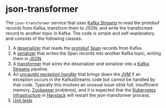 # json-transformer

The `json-transformer` service that uses [Kafka Streams](https://kafka.apache.org/documentation/streams/) to read the 
protobuf records from Kafka, transform them to JSON, and write the transformed record to another topic in Kafka.
The code is simple and self-explanatory and consists of the following classes:
1. A [deserializer](https://github.com/ExpediaDotCom/haystack-pipes/blob/master/json-transformer/src/main/java/com/expedia/www/haystack/pipes/SpanProtobufDeserializer.java)
that reads the [protobuf](https://en.wikipedia.org/wiki/Protocol_Buffers)
[Span](https://github.com/ExpediaDotCom/haystack-idl/blob/master/proto/span.proto) records from Kafka.
2. A [serializer](https://github.com/ExpediaDotCom/haystack-pipes/blob/master/json-transformer/src/main/java/com/expedia/www/haystack/pipes/SpanJsonSerializer.java)
that writes the Span records into another Kafka topic, writing them in [JSON](https://en.wikipedia.org/wiki/JSON).
3. A [transformer](https://github.com/ExpediaDotCom/haystack-pipes/blob/master/json-transformer/src/main/java/com/expedia/www/haystack/pipes/ProtobufToJsonTransformer.java)
that wires the deserializer and serializer into a
[Kafka Streams](https://cwiki.apache.org/confluence/display/KAFKA/Kafka+Streams) pipeline.
4. An [uncaught exception handler](https://github.com/ExpediaDotCom/haystack-pipes/blob/master/json-transformer/src/main/java/com/expedia/www/haystack/pipes/SystemExitUncaughtExceptionHandler.java)
that brings down the [JVM](https://en.wikipedia.org/wiki/Java_virtual_machine) if an exception occurs in the
KafkaStreams code but cannot be handled by that code. Typically this involves an unusual issue (disk full, insufficient
memory, [Zookeeper](https://en.wikipedia.org/wiki/Apache_ZooKeeper) problems), and it is expected that the
[Kubernetes](https://en.wikipedia.org/wiki/Kubernetes) 
[infrastructure](https://github.com/ExpediaDotCom/haystack/tree/master/deployment/k8s) in
[Haystack](https://github.com/ExpediaDotCom/haystack) will restart the json-transformer process.
5. [Unit tests](https://github.com/ExpediaDotCom/haystack-pipes/tree/master/json-transformer/src/test/java/com/expedia/www/haystack/pipes)
